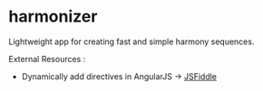 harmonizer
==========

Lightweight app for creating fast and simple harmony sequences.



External Resources : 

- Dynamically add directives in AngularJS -> [JSFiddle](http://jsfiddle.net/ftfish/KyEr3/)
